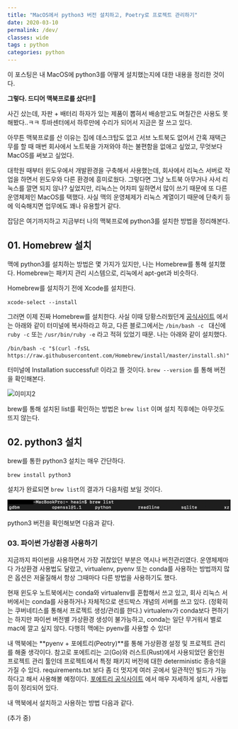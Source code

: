 ```yaml
---
title: "MacOS에서 python3 버전 설치하고, Poetry로 프로젝트 관리하기"
date: 2020-03-10
permalink: /dev/
classes: wide
tags : python
categories: python
---
```


이 포스팅은 내 MacOS에 python3를 어떻게 설치했는지에 대한 내용을 정리한 것이다.

**그렇다. 드디어 맥북프로를 샀다!!🤣**

사긴 샀는데, 자판 + 배터리 하자가 있는 제품이 뽑혀서 배송받고도 며칠간은 사용도 못해봤다..ㅋㅋ 투바센터에서 하루만에 수리가 되어서 지금은 잘 쓰고 있다.


아무튼 맥북프로를 산 이유는 집에 데스크탑도 없고 서브 노트북도 없어서 간혹 재택근무를 할 때 매번 회사에서 노트북을 가져와야 하는 불편함을 없애고 싶었고, 무엇보다 MacOS를 써보고 싶었다. 


대학원 때부터 윈도우에서 개발환경을 구축해서 사용했는데, 회사에서 리눅스 서버로 작업을 하면서 윈도우와 다른 환경에 흥미로웠다. 그렇다면 그냥 노트북 아무거나 사서 리눅스를 깔면 되지 않나? 싶었지만, 리눅스는 어차피 일하면서 많이 쓰기 때문에 또 다른 운영체제인 MacOS를 택했다. 사실 맥의 운영체제가 리눅스 계열이기 때문에 단축키 등에 익숙해지면 업무에도 꽤나 유용할거 같다.


잡담은 여기까지하고 지금부터 나의 맥북프로에 python3를 설치한 방법을 정리해본다.



## 01. Homebrew 설치

맥에 python3를 설치하는 방법은 몇 가지가 있지만, 나는 Homebrew를 통해 설치했다. Homebrew는 패키지 관리 시스템으로, 리눅에서 apt-get과 비슷하다.

Homebrew를 설치하기 전에 Xcode를 설치한다.

```terminal
xcode-select --install
```

그러면 이제 진짜 Homebrew를 설치한다. 사실 이때 당황스러웠던게 [공식사이트][공식사이트] 에서는 아래와 같이 터미널에 복사하라고 하고, 다른 블로그에서는 `/bin/bash -c ` 대신에 `ruby -c` 또는 `/usr/bin/ruby -e`  라고 적혀 있었기 때문. 나는 아래와 같이 설치했다.
 
```terminal
/bin/bash -c "$(curl -fsSL https://raw.githubusercontent.com/Homebrew/install/master/install.sh)"
```

터미널에 Installation successful! 이라고 뜰 것이다. `brew --version` 를 통해 버전을 확인해본다.

![이미지2](C:/Users/Daumsoft/Documents/HeainLee.github.io/_data/print-brew-version.png)

brew를 통해 설치된 list를 확인하는 방법은 `brew list` 이며 설치 직후에는 아무것도 뜨지 않는다.


## 02. python3 설치

brew를 통한 python3 설치는 매우 간단하다.

```terminal
brew install python3
```

설치가 완료되면 `brew list`의 결과가 다음처럼 보일 것이다.

![이미지2](./_data/print-brew-list.png)

python3 버전을 확인해보면 다음과 같다.



### 03. 파이썬 가상환경 사용하기
지금까지 파이썬을 사용하면서 가장 귀찮았던 부분은 역시나 버전관리였다. 운영체제마다 가상환경 사용법도 달랐고, virtualenv, pyenv 또는 conda를 사용하는 방법까지 많은 옵션은 저울질해서 항상 그때마다 다른 방법을 사용하기도 했다.


현재 윈도우 노트북에서는 conda와 virtualenv를 혼합해서 쓰고 있고, 회사 리눅스 서버에서는 conda를 사용하거나 자체적으로 샌드박스 개념의 서버를 쓰고 있다. (정확히는 쿠버네티스를 통해서 프로젝트 생성/관리를 한다.) virtualenv가 conda보다 편하기는 하지만 파이썬 버전별 가상환경 생성이 불가능하고, conda는 일단 무거워서 별로 mac에 깔고 싶지 않다. 다행히 맥에는 pyenv를 사용할 수 있다! 


내 맥북에는 **pyenv  + 포에트리(Peotry)**를 통해 가상환경 설정 및 프로젝트 관리를 해줄 생각이다. 참고로 포에트리는 고(Go)와 러스트(Rust)에서 사용되었던 올인원 프로젝트 관리 툴인데 프로젝트에서 특정 패키지 버전에 대한 deterministic 종송석을 가질 수 있다. requirements.txt 보다 좀 더 멋지게 여러 곳에서 일관적인 빌드가 가능하다고 해서 사용해볼 예정이다. [포에트리 공식사이트][포에트리 공식사이트] 에서 매우 자세하게 설치, 사용법 등이 정리되어 있다.

내 맥북에서 설치하고 사용하는 방법 다음과 같다.

(추가 중)



[공식사이트]:  https://brew.sh/
[포에트리 공식사이트]: https://python-peotry.org/docs/basic-usage/

